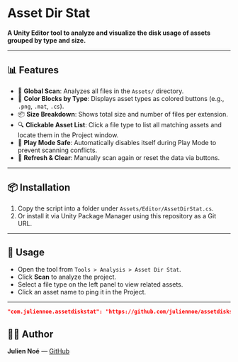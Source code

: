 # **Asset Dir Stat**

**A Unity Editor tool to analyze and visualize the disk usage of assets grouped by type and size.**

---

## **📊 Features**

- 📁 **Global Scan**: Analyzes all files in the `Assets/` directory.
- 🎨 **Color Blocks by Type**: Displays asset types as colored buttons (e.g., `.png`, `.mat`, `.cs`).
- 📦 **Size Breakdown**: Shows total size and number of files per extension.
- 🔍 **Clickable Asset List**: Click a file type to list all matching assets and locate them in the Project window.
- 🚫 **Play Mode Safe**: Automatically disables itself during Play Mode to prevent scanning conflicts.
- 🔄 **Refresh & Clear**: Manually scan again or reset the data via buttons.

---

## **📦 Installation**

1. Copy the script into a folder under `Assets/Editor/AssetDirStat.cs`.
2. Or install it via Unity Package Manager using this repository as a Git URL.

---

## **🧠 Usage**

- Open the tool from `Tools > Analysis > Asset Dir Stat`.
- Click **Scan** to analyze the project.
- Select a file type on the left panel to view related assets.
- Click an asset name to ping it in the Project.

---
```json
"com.juliennoe.assetdiskstat": "https://github.com/juliennoe/assetdiskstat.git"
```

## **🧑‍💻 Author**

**Julien Noé** — [GitHub](https://github.com/juliennoe)
